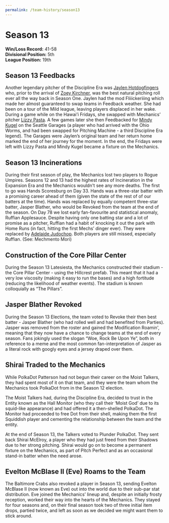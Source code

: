 ```yaml
---
permalink: /team-history/season13
---
```


# Season 13
**Win/Loss Record:** 41-58  
**Divisional Position:** 5th  
**League Position:** 19th

## Season 13 Feedbacks

Another legendary pitcher of the Discipline Era was [Jaylen Hotdogfingers](/players/jaylen-hotdogfingers) 
who, prior to the arrival of [Zoey Kirchner](/players/zoey-kirchner), was the best natural pitching roll ever all the 
way back in Season One. Jaylen had the mod Fliiickeriiing which made her almost guaranteed to swap teams in Feedback 
weather. She had been on a tour of the Mild league, leaving players displaced in her wake. During a game while on the 
Hawai’i Fridays, she swapped with Mechanics’ pitcher [Lizzy Pasta](/players/lizzy-pasta). A few 
games later she then Feedbacked for [Mindy Kugel](/players/mindy-kugel) on the Seattle Garages (a player who had arrived 
with the Ohio Worms, and had been swapped for Pitching Machine - a third Discipline Era legend). The Garages were 
Jaylen’s original team and her return home marked the end of her journey for the moment. In the end, the Fridays were 
left with Lizzy Pasta and Mindy Kugel became a fixture on the Mechanics.

## Season 13 Incinerations

During their first season of play, the Mechanics lost two players to Rogue Umpires. Seasons 12 and 13 had the highest 
rates of Incineration in the Expansion Era and the Mechanics wouldn't see any more deaths. The first to go was 
Hands Scoresburg on Day 33. Hands was a three-star batter with a promising career ahead of them (given the state of 
the rest of of our batters at the time). Hands was replaced by equally competent three-star batter, Jasper Blather, who 
would be Revoked from the team at the end of the season. On Day 78 we lost early fan-favourite and statistical anomaly, 
Ruffian Applesauce. Despite having only one batting star and a lot of promise as a pitcher, Ruffian had a habit of 
knocking it out the park with Home Runs (in fact, hitting the first Mechs’ dinger ever). They were replaced by [Adelaide 
Judochop](/players/adelaide-judochop). Both players are still missed, especially Ruffian. (See: Mechmento Mori)

## Construction of the Core Pillar Center

During the Season 13 Latesiesta, the Mechanics constructed their stadium - the Core Pillar Center - using the Hillcrest 
prefab. This meant that it had a very low viscosity (making it easy to run the bases) and a high fortitude (reducing the
likelihood of weather events). The stadium is known colloquially as “The Pillars”.

## Jasper Blather Revoked

During the Season 13 Elections, the team voted to Revoke their then best batter - Jasper Blather (who had rolled well 
and had benefited from Parties). Jasper was removed from the roster and gained the Modification Roamin', meaning that 
they now have a chance to change teams at the end of every season. Fans jokingly used the slogan “Woe, Rock Be Upon Ye”,
both in reference to a meme and the most common fan-interpretation of Jasper as a literal rock with googly eyes and a 
jersey draped over them.

## Shirai Traded to the Mechanics

While PolkaDot Patterson had not begun their career on the Moist Talkers, they had spent most of it on that team, and 
they were the team whom the Mechanics took PolkaDot from in the Season 12 election.

The Moist Talkers had, during the Discipline Era, decided to trust in the Entity known as the Hall Monitor (who they 
call their ‘Moist God’ due to its squid-like appearance) and had offered it a then-shelled PolkaDot. The Monitor had 
proceeded to free Dot from their shell, making them the first Squiddish player and cementing the relationship between 
the team and the entity.

At the end of Season 13, the Talkers voted to Plunder PolkaDot. They sent back Shirai McElroy, a player who they had 
just freed from their Shadows due to her strong pitching. Shirai would go on to become a permanent fixture on the 
Mechanics, as part of Pitch Perfect and as an occasional stand-in batter when the need arose.

## Evelton McBlase II (Eve) Roams to the Team

The Baltimore Crabs also revoked a player in Season 13, sending Evelton McBlase II (now known as Eve) out into the world
due to their sub-par stat distribution. Eve joined the Mechanics’ lineup and, despite an initially frosty reception, 
worked their way into the hearts of the Mechanics. They stayed for four seasons and, on their final season took two of 
three initial item drops, partied twice, and left as soon as we decided we might want them to stick around.